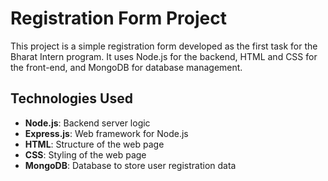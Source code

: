 # Registration Form Project

This project is a simple registration form developed as the first task for the Bharat Intern program. It uses Node.js for the backend, HTML and CSS for the front-end, and MongoDB for database management.

## Technologies Used

- **Node.js**: Backend server logic
- **Express.js**: Web framework for Node.js
- **HTML**: Structure of the web page
- **CSS**: Styling of the web page
- **MongoDB**: Database to store user registration data
